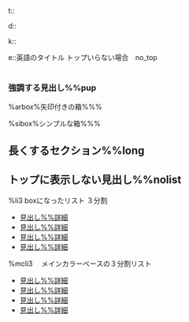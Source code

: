 t::

d::

k::

e::英語のタイトル  トップいらない場合　no_top

# 


### 強調する見出し%%pup

%arbox%矢印付きの箱%%%

%sibox%シンプルな箱%%%

## 長くするセクション%%long

## トップに表示しない見出し%%nolist

%li3   boxになったリスト ３分割

- [見出し%%詳細](main_temp/css)
- [見出し%%詳細](main_temp/css)
- [見出し%%詳細](main_temp/css)
- [見出し%%詳細](main_temp/css)

%mcli3 　メインカラーベースの３分割リスト

- [見出し%%詳細](main_temp/css)
- [見出し%%詳細](main_temp/css)
- [見出し%%詳細](main_temp/css)
- [見出し%%詳細](main_temp/css)